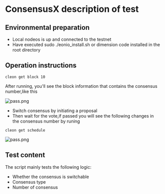 # ConsensusX description of test


## Environmental preparation

- Local nodeos is up and connected to the testnet
- Have executed sudo ./eonio_install.sh or dimension code installed in the root directory

## Operation instructions

```shell
cleon get block 10
```

After running, you'll see the block information that contains the consensus number,like this


![pass.png](https://github.com/dimensionofficial/C.H.A.O.S.-Framework/blob/master/1-DynamicNode/SITtest/image.png)


- Switch consensus by initiating a proposal
- Then wait for the vote,if passed you will see the following changes in the consensus number by runing
```shell 
cleon get schedule
```

![pass.png](https://github.com/dimensionofficial/C.H.A.O.S.-Framework/blob/master/1-DynamicNode/SITtest/image.png)

## Test content

The script mainly tests the following logic:

- Whether the consensus is switchable
- Consensus type
- Number of consensus
